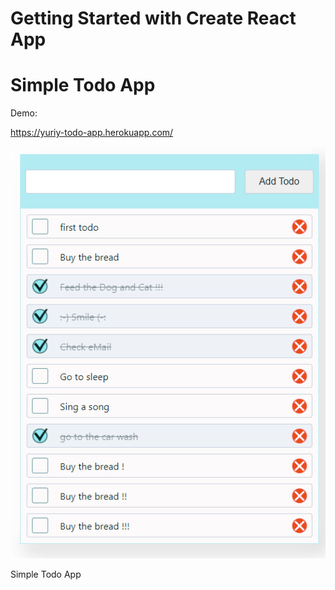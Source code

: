# Getting Started with Create React App 

# Simple Todo App

Demo:

https://yuriy-todo-app.herokuapp.com/

<img src="./TodoApp.png" alt="todo app">

Simple Todo App
